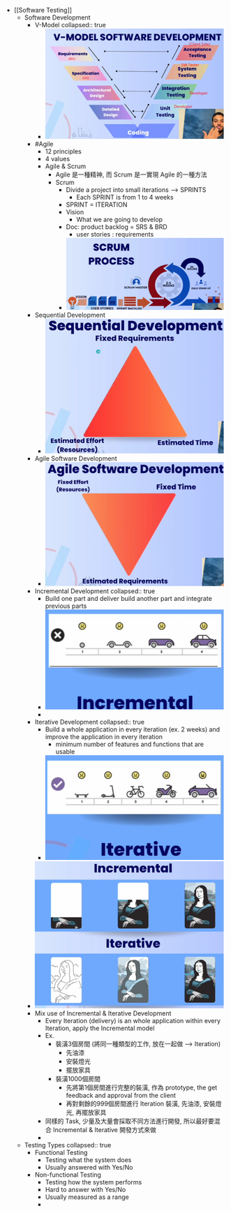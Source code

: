 - [[Software Testing]]
	- Software Development
		- V-Model
		  collapsed:: true
			- ![image.png](../assets/image_1715146620863_0.png)
		- #Agile
			- 12 principles
			- 4 values
			- Agile & Scrum
				- Agile 是一種精神, 而 Scrum 是一實現 Agile 的一種方法
				- Scrum
					- Divide a project into small iterations --> SPRINTS
						- Each  SPRINT is  from 1 to 4 weeks
					- SPRINT = ITERATION
					- Vision
						- What we are going to develop
					- Doc: product backlog = SRS & BRD
						- user stories : requirements
					- ![image.png](../assets/image_1715147304060_0.png)
		- Sequential Development
			- ![image.png](../assets/image_1715147799514_0.png)
		- Agile Software Development
			- ![image.png](../assets/image_1715147870504_0.png)
		- Incremental Development
		  collapsed:: true
			- Build one part and deliver build another part and integrate previous parts
			- ![image.png](../assets/image_1715138633972_0.png)
			-
		- Iterative Development
		  collapsed:: true
			- Build a whole application in every iteration (ex. 2 weeks) and improve the application in every iteration
				- minimum number of features and functions that are usable
			- ![image.png](../assets/image_1715138619883_0.png)
		- ![image.png](../assets/image_1715138867066_0.png)
		- Mix use of Incremental & Iterative Development
			- Every Iteration (delivery) is an whole application within every Iteration, apply the Incremental model
			- Ex.
				- 裝潢3個房間 (將同一種類型的工作, 放在一起做 --> Iteration)
					- 先油漆
					- 安裝燈光
					- 擺放家具
				- 裝潢1000個房間
					- 先將第1個房間進行完整的裝潢, 作為 prototype, the get feedback and approval from the client
					- 再對剩餘的999個房間進行 Iteration 裝潢, 先油漆, 安裝燈光, 再擺放家具
			- 同樣的 Task, 少量及大量會採取不同方法進行開發, 所以最好要混合 Incremental & Iterative 開發方式來做
			-
	- Testing Types
	  collapsed:: true
		- Functional Testing
			- Testing what the system does
			- Usually answered with Yes/No
		- Non-functional Testing
			- Testing how the system performs
			- Hard to answer with Yes/No
			- Usually measured as a range
			-
